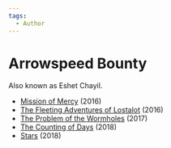 ```yaml
---
tags:
  - Author
---
```


# Arrowspeed Bounty

Also known as Eshet Chayil.

- [Mission of Mercy](./missionofmercy.md) (2016)
- [The Fleeting Adventures of Lostalot](./thefleetingadventuresoflostalot.md) (2016)
- [The Problem of the Wormholes](./theproblemofthewormholes.md) (2017)
- [The Counting of Days](./thecountingofdays.md) (2018)
- [Stars](./eshetchayil_stars.md) (2018)